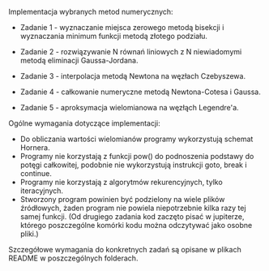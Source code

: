 Implementacja wybranych metod numerycznych:

- Zadanie 1 - wyznaczanie miejsca zerowego metodą bisekcji i wyznaczania minimum funkcji metodą złotego podziału.

- Zadanie 2 - rozwiązywanie N równań liniowych z N niewiadomymi metodą eliminacji Gaussa-Jordana.

- Zadanie 3 - interpolacja metodą Newtona na węzłach Czebyszewa.

- Zadanie 4 - całkowanie numeryczne metodą Newtona-Cotesa i Gaussa.

- Zadanie 5 - aproksymacja wielomianowa na węzłąch Legendre'a.

Ogólne wymagania dotyczące implementacji:
- Do obliczania wartości wielomianów programy wykorzystują schemat Hornera.
- Programy nie korzystają z funkcji pow() do podnoszenia podstawy do potęgi całkowitej, podobnie nie wykorzystują instrukcji goto, break i continue.
- Programy nie korzystają z algorytmów rekurencyjnych, tylko iteracyjnych.
- Stworzony program powinien być podzielony na wiele plików źródłowych, żaden program nie powiela niepotrzebnie kilka razy tej samej funkcji. (Od drugiego zadania kod zaczęto pisać w jupiterze, którego poszczególne komórki kodu można odczytywać jako osobne pliki.)

Szczegółowe wymagania do konkretnych zadań są opisane w plikach README w poszczególnych folderach.

